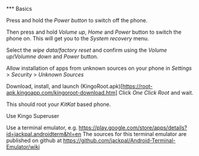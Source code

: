 

*** Basics

Press and hold the *Power button* to switch off the phone.

Then press and hold *Volume up*, *Home* and *Power* button to
switch the phone on. This will get you to the *System recovery* menu.

Select the *wipe data/factory reset* and confirm using the
*Volume up*/*Volumne down* and  *Power* button.

Allow installation of apps from unknown sources on your phone in
*Settings* > *Security* > *Unknown Sources*

Download, install, and launch (KingoRoot.apk)[https://root-apk.kingoapp.com/kingoroot-download.htm]
Click *One Click Root* and wait.

This should root your *KitKat* based phone.

Use Kingo Superuser

Use a terminal emulator, e.g. https://play.google.com/store/apps/details?id=jackpal.androidterm&hl=en
The sources for this terminal emulator are published on github at
https://github.com/jackpal/Android-Terminal-Emulator/wiki


 
